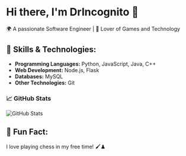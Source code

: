# Hi there, I'm DrIncognito 👋

🌍 A passionate Software Engineer | 🎨 Lover of Games and Technology

## 🚀 Skills & Technologies:
- **Programming Languages:** Python, JavaScript, Java, C++
- **Web Development:** Node.js, Flask
- **Databases:** MySQL
- **Other Technologies:** Git

### 📈 GitHub Stats
![GitHub Stats](https://github-readme-stats.vercel.app/api?username=DrIncognitoOfficial&show_icons=true&theme=radical)

## 🌈 Fun Fact:
I love playing chess in my free time! 🖌️♟️
